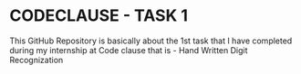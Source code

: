 # CODECLAUSE - TASK 1
This GitHub Repository is basically about the 1st task that I have completed during my internship at Code clause that is - Hand Written Digit Recognization

